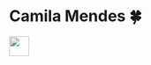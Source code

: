 # Camila Mendes 🍀
<a href="https://www.linkedin.com/in/camila-de-carvalho-mendes-ab3411148/" target="_blank"><img src="https://cdn.jsdelivr.net/gh/devicons/devicon/icons/linkedin/linkedin-original.svg" width="36" /></a>



<!--
**camilaCmendes/camilaCmendes** is a ✨ _special_ ✨ repository because its `README.md` (this file) appears on your GitHub profile.

Here are some ideas to get you started:

- 🔭 I’m currently working on ...
- 🌱 I’m currently learning ...
- 👯 I’m looking to collaborate on ...
- 🤔 I’m looking for help with ...
- 💬 Ask me about ...
- 📫 How to reach me: ...
- 😄 Pronouns: ...
- ⚡ Fun fact: ...
-->
